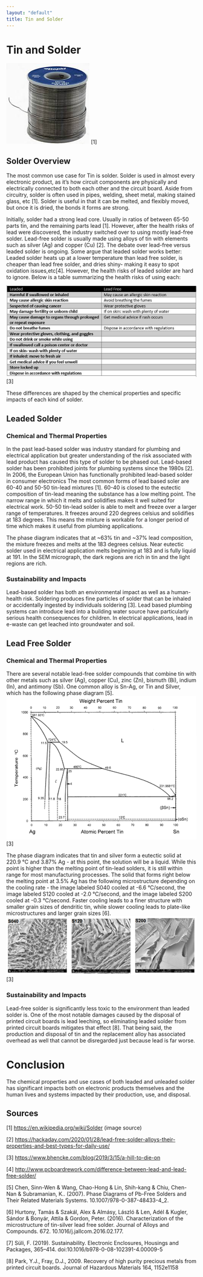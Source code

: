 ```yaml
---
layout: "default"
title: Tin and Solder
---
```

# Tin and Solder
![Solder](images/solder.jpg) [1]
## Solder Overview
The most common use case for Tin is solder. Solder is used in almost every electronic product, as it’s how circuit components are physically and electrically connected to both each other and the circuit board. Aside from circuitry, solder is often used in pipes, welding, sheet metal, making stained glass, etc [1]. Solder is useful in that it can be melted, and flexibly moved, but once it is dried, the bonds it forms are strong.

Initially, solder had a strong lead core. Usually in ratios of between 65-50 parts tin, and the remaining parts lead [1]. However, after the health risks of lead were discovered, the industry switched over to using mostly lead-free solder. Lead-free solder is usually made using alloys of tin with elements such as silver (Ag) and copper (Cu) [2]. The debate over lead-free versus leaded solder is ongoing. Some argue that leaded solder works better: Leaded solder heats up at a lower temperature than lead free solder, is cheaper than lead free solder, and dries shiny- making it easy to spot oxidation issues,etc[4]. However, the health risks of leaded solder are hard to ignore. Below is a table summarizing the health risks of using each:

![Dangers of Solder](images/leadbad.JPG) [3]

These differences are shaped by the chemical properties and specific impacts of each kind of solder.

## Leaded Solder
### Chemical and Thermal Properties
In the past lead-based solder was industry standard  for plumbing and electrical application but greater understanding of the risk associated with lead product has caused this type of solder to be phased out.  Lead-based solder has been prohibited joints for plumbing systems since the 1980s [2].  In 2006, the European Union has functionally prohibited lead-based solder in consumer electronics
The most common forms of lead based soler are 60-40 and 50-50 tin-lead mixtures [1]. 60-40 is closed to the eutectic composition of tin-lead meaning the substance has a low melting point.  The narrow range in which it melts and solidifies makes it well suited for electrical work.  50-50 tin-lead solder is able to melt and freeze over a larger range of temperatures.  It freezes around 220 degrees celsius and solidifies at 183 degrees.  This means the mixture is workable for a longer period of time which makes it useful from plumbing applications.

The phase diagram indicates that at ~63% tin and ~37% lead composition, the mixture freezes and melts at the 183 degrees celsius.  Near eutectic solder used in electrical application melts beginning at 183 and is fully liquid at 191.  In the SEM micrograph, the dark regions are rich in tin and the light regions are rich.

### Sustainability and Impacts
Lead-based solder has both an environmental impact as well as a human-health risk.  Soldering produces fine particles of solder that can be inhaled or accidentally ingested by individuals soldering [3].  Lead based plumbing systems can introduce lead into a building water source have particularly serious health consequences for children.  In electrical applications, lead in e-waste can get leached into groundwater and soil.  

## Lead Free Solder
### Chemical and Thermal Properties
There are several notable lead-free solder compounds that combine tin with other metals such as silver (Ag), copper (Cu), zinc (Zn), bismuth (Bi), indium (In), and antimony (Sb). One common alloy is Sn-Ag, or Tin and Silver, which has the following phase diagram [5]. 
![Tin-Silver phase diagram](images/unleaded-phase-diagram.PNG) [3]

The phase diagram indicates that tin and silver form a eutectic solid at 220.9 °C and 3.87% Ag - at this point, the solution will be a liquid. While this point is higher than the melting point of tin-lead solders, it is still within range for most manufacturing processes. The solid that forms right below the melting point at 3.5% Ag has the following microstructure depending on the cooling rate - the image labeled S040 cooled at -6.6 °C/second, the image labeled S120 cooled at -2.0 °C/second, and the image labeled S200 cooled at -0.3 °C/second. Faster cooling leads to a finer structure with smaller grain sizes of dendritic tin, while slower cooling leads to plate-like microstructures and larger grain sizes [6].
![Tin-Silver microstructure](images/unleaded-microstructure.PNG) [3]

### Sustainability and Impacts
Lead-free solder is significantly less toxic to the environment than leaded solder is. One of the most notable damages caused by the disposal of printed circuit boards is lead leeching, so eliminating leaded solder from printed circuit boards mitigates that effect [8]. That being said, the production and disposal of tin and the replacement alloy has associated overhead as well that cannot be disregarded just because lead is far worse.

# Conclusion
The chemical properties and use cases of both leaded and unleaded solder has significant impacts both on electronic products themselves and the human lives and systems impacted by their production, use, and disposal.

## Sources 
[1] https://en.wikipedia.org/wiki/Solder (image source)

[2] https://hackaday.com/2020/01/28/lead-free-solder-alloys-their-properties-and-best-types-for-daily-use/

[3] https://www.bhencke.com/blog/2019/3/15/a-hill-to-die-on

[4] http://www.pcboardrework.com/difference-between-lead-and-lead-free-solder/

[5]  Chen, Sinn-Wen & Wang, Chao-Hong & Lin, Shih-kang & Chiu, Chen-Nan & Subramanian, K.. (2007). Phase Diagrams of Pb-Free Solders and Their Related Materials Systems. 10.1007/978-0-387-48433-4_2. 

[6] Hurtony, Tamás & Szakál, Alex & Almásy, László & Len, Adél & Kugler, Sándor & Bonyár, Attila & Gordon, Peter. (2016). Characterization of the microstructure of tin-silver lead free solder. Journal of Alloys and Compounds. 672. 10.1016/j.jallcom.2016.02.177.

[7] Süli, F. (2019). Sustainability. Electronic Enclosures, Housings and Packages, 365–414. doi:10.1016/b978-0-08-102391-4.00009-5 
 
[8] Park, Y.J., Fray, D.J., 2009. Recovery of high purity precious metals from printed circuit boards. Journal of Hazardous Materials 164, 1152e1158
